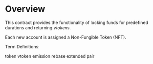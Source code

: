 # Overview

This contract provides the functionality of locking funds for predefined durations
and returning *vtokens*.

Each new account is assigned a Non-Fungible Token (NFT).

Term Definitions:

token
vtoken
emission
rebase
extended pair
